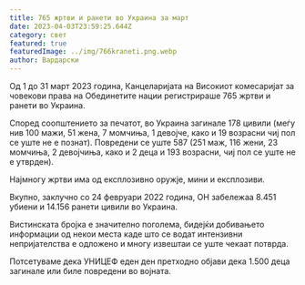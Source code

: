 ```yaml
---
title: 765 жртви и ранети во Украина за март
date: 2023-04-03T23:59:25.644Z
category: свет
featured: true
featuredImage: ../img/766kraneti.png.webp
author: Вардарски
---
```


Од 1 до 31 март 2023 година, Канцеларијата на Високиот комесаријат за човекови права на Обединетите нации регистрираше 765 жртви и ранети во Украина.

Според соопштението за печатот, во Украина загинале 178 цивили (меѓу нив 100 мажи, 51 жена, 7 момчиња, 1 девојче, како и 19 возрасни чиј пол се уште не е познат). Повредени се уште 587 (251 маж, 116 жени, 23 момчиња, 2 девојчиња, како и 2 деца и 193 возрасни, чиј пол се уште не е утврден).

Најмногу жртви има од експлозивно оружје, мини и експлозиви.

Вкупно, заклучно со 24 февруари 2022 година, ОН забележаа 8.451 убиени и 14.156 ранети цивили во Украина.

Вистинската бројка е значително поголема, бидејќи добивањето информации од некои места каде што се водат интензивни непријателства е одложено и многу извештаи се уште чекаат потврда.

Потсетуваме дека УНИЦЕФ еден ден претходно објави дека 1.500 деца загинале или биле повредени во војната.

